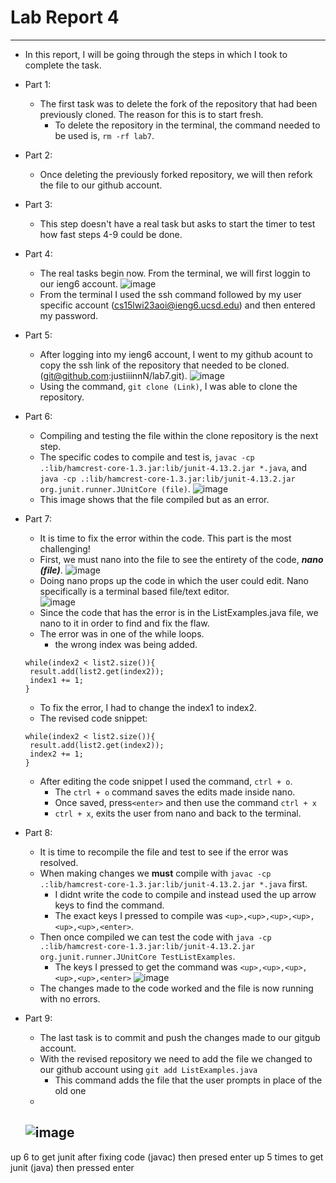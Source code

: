 # Lab Report 4 
--- 
 - In this report, I will be going through the steps in which I took to complete the task. 


 - Part 1: 
    - The first task was to delete the fork of the repository that had been previously cloned. The reason for this is to start fresh. 
       - To delete the repository in the terminal, the command needed to be used is, `rm -rf lab7`.  
      
 - Part 2: 
    - Once deleting the previously forked repository, we will then refork the file to our github account. 
   
 - Part 3: 
    - This step doesn't have a real task but asks to start the timer to test how fast steps 4-9 could be done. 
 
 - Part 4: 
    - The real tasks begin now. From the terminal, we will first loggin to our ieng6 account.
    ![image](https://user-images.githubusercontent.com/122497278/221461456-148909d2-49d5-4734-a4d1-4672daa96e61.png)
    - From the terminal I used the ssh command followed by my user specific account (cs15lwi23aoi@ieng6.ucsd.edu) and then entered my password. 

 - Part 5: 
    - After logging into my ieng6 account, I went to my github acount to copy the ssh link of the repository that needed to be cloned. (git@github.com:justiiinnN/lab7.git). 
    ![image](https://user-images.githubusercontent.com/122497278/221472060-5e1d804d-2c8c-4f56-8e95-b6a5f3741870.png)
    - Using the command, `git clone (Link)`, I was able to clone the repository. 

 - Part 6: 
    - Compiling and testing the file within the clone repository is the next step. 
    - The specific codes to compile and test is, `javac -cp .:lib/hamcrest-core-1.3.jar:lib/junit-4.13.2.jar *.java`, and `java -cp .:lib/hamcrest-core-1.3.jar:lib/junit-4.13.2.jar org.junit.runner.JUnitCore (file)`. 
    ![image](https://user-images.githubusercontent.com/122497278/221473382-25929d13-1acd-40e5-a78d-8983e5038b21.png)
    - This image shows that the file compiled but as an error. 
   
 - Part 7: 
    - It is time to fix the error within the code. This part is the most challenging! 
    - First, we must nano into the file to see the entirety of the code, ***nano (file)***. 
    ![image](https://user-images.githubusercontent.com/122497278/221474546-13c4010c-4a0b-4b15-ac90-e77bde7ed49a.png)
    - Doing nano props up the code in which the user could edit. Nano specifically is a terminal based file/text editor.  
    ![image](https://user-images.githubusercontent.com/122497278/221475016-6579e916-5eda-4af0-9ec0-ce604c745bad.png)
    - Since the code that has the error is in the ListExamples.java file, we nano to it in order to find and fix the flaw. 
    - The error was in one of the while loops. 
      - the wrong index was being added. 
    ```
    while(index2 < list2.size()){
     result.add(list2.get(index2)); 
     index1 += 1; 
    } 
    ```  
   - To fix the error, I had to change the index1 to index2. 
   - The revised code snippet: 
   
    ```
    while(index2 < list2.size()){
     result.add(list2.get(index2)); 
     index2 += 1; 
    } 
    ```  
   - After editing the code snippet I used the command, `ctrl + o`. 
     - The `ctrl + o` command saves the edits made inside nano.  
     - Once saved, press`<enter>` and then use the command `ctrl + x` 
     - `ctrl + x`, exits the user from nano and back to the terminal. 
   
   
 - Part 8: 
    - It is time to recompile the file and test to see if the error was resolved. 
    - When making changes we **must** compile with `javac -cp .:lib/hamcrest-core-1.3.jar:lib/junit-4.13.2.jar *.java` first.
      - I didnt write the code to compile and instead used the up arrow keys to find the command. 
      - The exact keys I pressed to compile was `<up>,<up>,<up>,<up>,<up>,<up>,<enter>`. 
    - Then once compiled we can test the code with  `java -cp .:lib/hamcrest-core-1.3.jar:lib/junit-4.13.2.jar org.junit.runner.JUnitCore TestListExamples`. 
      - The keys I pressed to get the command was `<up>,<up>,<up>,<up>,<up>,<enter>` 
    ![image](https://user-images.githubusercontent.com/122497278/221485675-584c0da8-ba2a-4a3c-b108-b0ffb541eeee.png)
    - The changes made to the code worked and the file is now running with no errors. 

 - Part 9: 
    - The last task is to commit and push the changes made to our gitgub account. 
    - With the revised repository we need to add the file we changed to our github account using `git add ListExamples.java`
      - This command adds the file that the user prompts in place of the old one 
    -  
    ![image](https://user-images.githubusercontent.com/122497278/221488641-53bbbc59-c4e0-4c38-8627-0554f356009e.png)
    -   

up 6 to get junit after fixing code (javac) then presed enter
up 5 times to get junit (java) then pressed enter 
